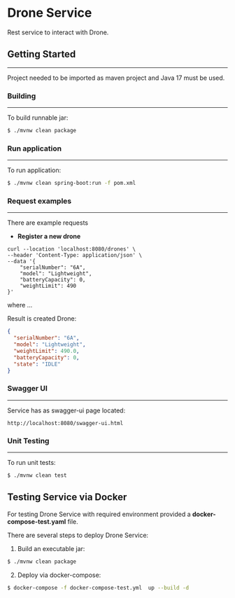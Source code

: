 # Drone Service

Rest service to interact with Drone.

## Getting Started
____

Project needed to be imported as maven project and Java 17 must be used.

### Building
___

To build runnable jar:

```sh
$ ./mvnw clean package
```
### Run application
___
To run application:
```sh
$ ./mvnw clean spring-boot:run -f pom.xml
```


### Request examples
____

There are example requests

- **Register a new drone**

```
curl --location 'localhost:8080/drones' \
--header 'Content-Type: application/json' \
--data '{
    "serialNumber": "6A",
    "model": "Lightweight",
    "batteryCapacity": 0,
    "weightLimit": 490
}'
```
  where ...

  Result is created Drone:

```json
{
  "serialNumber": "6A",
  "model": "Lightweight",
  "weightLimit": 490.0,
  "batteryCapacity": 0,
  "state": "IDLE"
}
```

### Swagger UI

---
Service has as swagger-ui page located:
```
http://localhost:8080/swagger-ui.html
```

### Unit Testing
___
To run unit tests:
```sh
$ ./mvnw clean test
```

## Testing Service via Docker

For testing Drone Service with required environment provided a **docker-compose-test.yaml** file.

There are several steps to deploy Drone Service:
1. Build an executable jar:
```sh
$ ./mvnw clean package
```
2. Deploy via docker-compose:
```sh
$ docker-compose -f docker-compose-test.yml  up --build -d
```